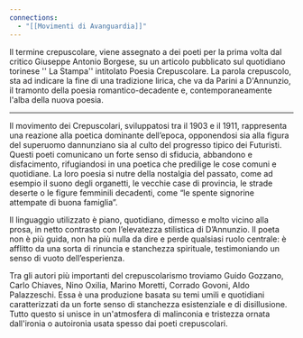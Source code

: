 ```yaml
---
connections:
  - "[[Movimenti di Avanguardia]]"
---
```

Il termine crepuscolare, viene assegnato a dei poeti per la prima volta dal critico Giuseppe Antonio Borgese, su un articolo pubblicato sul quotidiano torinese '' La Stampa'' intitolato Poesia Crepuscolare. La parola crepuscolo, sta ad indicare la fine di una tradizione lirica, che va da Parini a D'Annunzio, il tramonto della poesia romantico-decadente e, contemporaneamente l'alba della nuova poesia. 

---


Il movimento dei Crepuscolari, sviluppatosi tra il 1903 e il 1911, rappresenta una reazione alla poetica dominante dell’epoca, opponendosi sia alla figura del superuomo dannunziano sia al culto del progresso tipico dei Futuristi. Questi poeti comunicano un forte senso di sfiducia, abbandono e disfacimento, rifugiandosi in una poetica che predilige le cose comuni e quotidiane. La loro poesia si nutre della nostalgia del passato, come ad esempio il suono degli organetti, le vecchie case di provincia, le strade deserte o le figure femminili decadenti, come “le spente signorine attempate di buona famiglia”.

Il linguaggio utilizzato è piano, quotidiano, dimesso e molto vicino alla prosa, in netto contrasto con l’elevatezza stilistica di D’Annunzio. Il poeta non è più guida, non ha più nulla da dire e perde qualsiasi ruolo centrale: è afflitto da una sorta di rinuncia e stanchezza spirituale, testimoniando un senso di vuoto dell’esperienza.

Tra gli autori più importanti del crepuscolarismo troviamo Guido Gozzano, Carlo Chiaves, Nino Oxilia, Marino Moretti, Corrado Govoni, Aldo Palazzeschi. Essa è una produzione basata su temi umili e quotidiani caratterizzati da un forte senso di stanchezza esistenziale e di disillusione. Tutto questo si unisce in un'atmosfera di malinconia e tristezza ornata dall'ironia o autoironia usata spesso dai poeti crepuscolari.